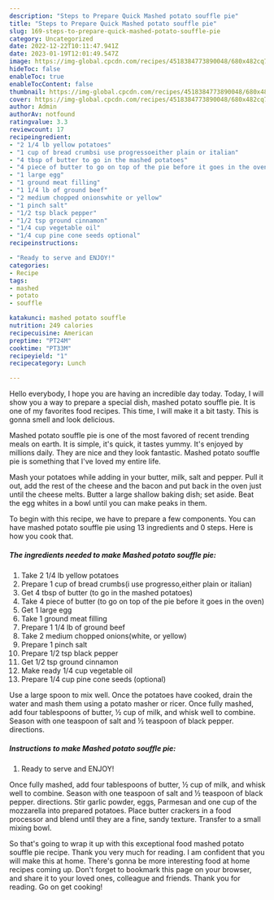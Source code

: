 ```yaml
---
description: "Steps to Prepare Quick Mashed potato souffle pie"
title: "Steps to Prepare Quick Mashed potato souffle pie"
slug: 169-steps-to-prepare-quick-mashed-potato-souffle-pie
category: Uncategorized
date: 2022-12-22T10:11:47.941Z
date: 2023-01-19T12:01:49.547Z
image: https://img-global.cpcdn.com/recipes/4518384773890048/680x482cq70/mashed-potato-souffle-pie-recipe-main-photo.jpg
hideToc: false
enableToc: true
enableTocContent: false
thumbnail: https://img-global.cpcdn.com/recipes/4518384773890048/680x482cq70/mashed-potato-souffle-pie-recipe-main-photo.jpg
cover: https://img-global.cpcdn.com/recipes/4518384773890048/680x482cq70/mashed-potato-souffle-pie-recipe-main-photo.jpg
author: Admin
authorAv: notfound
ratingvalue: 3.3
reviewcount: 17
recipeingredient:
- "2 1/4 lb yellow potatoes"
- "1 cup of bread crumbsi use progressoeither plain or italian"
- "4 tbsp of butter to go in the mashed potatoes"
- "4 piece of butter to go on top of the pie before it goes in the oven"
- "1 large egg"
- "1 ground meat filling"
- "1 1/4 lb of ground beef"
- "2 medium chopped onionswhite or yellow"
- "1 pinch salt"
- "1/2 tsp black pepper"
- "1/2 tsp ground cinnamon"
- "1/4 cup vegetable oil"
- "1/4 cup pine cone seeds optional"
recipeinstructions:

- "Ready to serve and ENJOY!"
categories:
- Recipe
tags:
- mashed
- potato
- souffle

katakunci: mashed potato souffle 
nutrition: 249 calories
recipecuisine: American
preptime: "PT24M"
cooktime: "PT33M"
recipeyield: "1"
recipecategory: Lunch

---
```



Hello everybody, I hope you are having an incredible day today. Today, I will show you a way to prepare a special dish, mashed potato souffle pie. It is one of my favorites food recipes. This time, I will make it a bit tasty. This is gonna smell and look delicious.

Mashed potato souffle pie is one of the most favored of recent trending meals on earth. It is simple, it's quick, it tastes yummy. It's enjoyed by millions daily. They are nice and they look fantastic. Mashed potato souffle pie is something that I've loved my entire life.

Mash your potatoes while adding in your butter, milk, salt and pepper. Pull it out, add the rest of the cheese and the bacon and put back in the oven just until the cheese melts. Butter a large shallow baking dish; set aside. Beat the egg whites in a bowl until you can make peaks in them.


To begin with this recipe, we have to prepare a few components. You can have mashed potato souffle pie using 13 ingredients and 0 steps. Here is how you cook that.

<!--inarticleads1-->

##### The ingredients needed to make Mashed potato souffle pie:

1. Take 2 1/4 lb yellow potatoes
1. Prepare 1 cup of bread crumbs(i use progresso,either plain or italian)
1. Get 4 tbsp of butter (to go in the mashed potatoes)
1. Take 4 piece of butter (to go on top of the pie before it goes in the oven)
1. Get 1 large egg
1. Take 1 ground meat filling
1. Prepare 1 1/4 lb of ground beef
1. Take 2 medium chopped onions(white, or yellow)
1. Prepare 1 pinch salt
1. Prepare 1/2 tsp black pepper
1. Get 1/2 tsp ground cinnamon
1. Make ready 1/4 cup vegetable oil
1. Prepare 1/4 cup pine cone seeds (optional)


Use a large spoon to mix well. Once the potatoes have cooked, drain the water and mash them using a potato masher or ricer. Once fully mashed, add four tablespoons of butter, ½ cup of milk, and whisk well to combine. Season with one teaspoon of salt and ½ teaspoon of black pepper. directions. 

<!--inarticleads2-->

##### Instructions to make Mashed potato souffle pie:


1. Ready to serve and ENJOY!

Once fully mashed, add four tablespoons of butter, ½ cup of milk, and whisk well to combine. Season with one teaspoon of salt and ½ teaspoon of black pepper. directions. Stir garlic powder, eggs, Parmesan and one cup of the mozzarella into prepared potatoes. Place butter crackers in a food processor and blend until they are a fine, sandy texture. Transfer to a small mixing bowl. 

So that's going to wrap it up with this exceptional food mashed potato souffle pie recipe. Thank you very much for reading. I am confident that you will make this at home. There's gonna be more interesting food at home recipes coming up. Don't forget to bookmark this page on your browser, and share it to your loved ones, colleague and friends. Thank you for reading. Go on get cooking!
